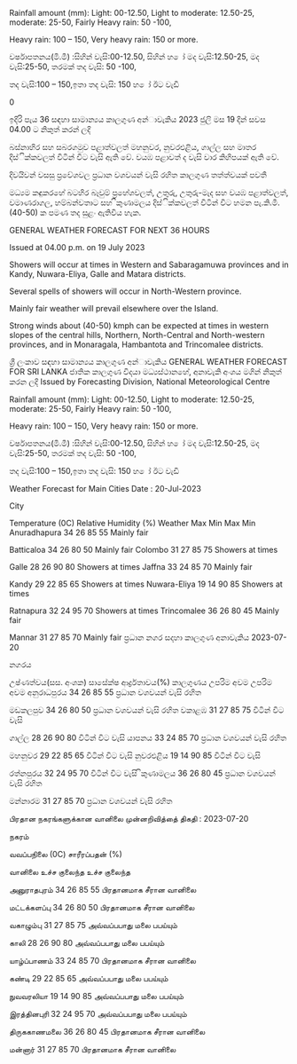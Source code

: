 Rainfall amount (mm): Light: 00-12.50, Light to moderate: 12.50-25, moderate: 25-50, Fairly Heavy rain: 50 -100,

Heavy rain: 100 – 150, Very heavy rain: 150 or more.

වර්ෂාපතනය(මි.මී) :සිහින් වැසි:00-12.50, සිහින් හ ෝ මද වැසි:12.50-25, මද වැසි:25-50, තරමක් තද වැසි: 50 -100,

තද වැසි:100 – 150,ඉතා තද වැසි: 150 හ ෝ ඊට වැඩි

0

ඉදිරි පැය 36 සඳහා සාමාන්‍යය කාලගුණ අන්‍ාවැකිය 2023 ජුලි මස 19 දින්‍ සවස 04.00 ට නිකුත් කරන්‍ ලදි

බස්නාහිර සහ සබරගමුව පළාත්වලත් මහනුවර, නුවරඑළිය, ගාල්ල සහ මාතර දිස්ික්කවලත් විටින් විට වැසි ඇති වේ. වයඹ පළාවත් ද වැසි වාර කිහිපයක් ඇති වේ.

දිවයිවන් වසසු ප්‍රවේශවල ප්‍රධාන වශවයන් වැසි රහිත කාලගුණ තත්ත්වයක් පවතී

මධ්‍යම කඳුකරහේ බටහිර බෑවුම් ප්‍රහේශවලත්, උතුරු, උතුරු-මැද සහ වයඹ පළාත්වලත්, වමාණරාගල, හම්බන්වතාට සහ ිකුණාමලය දිස්ික්කවලත් විටින් විට හමන පැ.කි.මී. (40-50) ක පමණ තද සුළං ඇතිවිය හැක.

GENERAL WEATHER FORECAST FOR NEXT 36 HOURS

Issued at 04.00 p.m. on 19 July 2023

Showers will occur at times in Western and Sabaragamuwa provinces and in Kandy, Nuwara-Eliya, Galle and Matara districts.

Several spells of showers will occur in North-Western province.

Mainly fair weather will prevail elsewhere over the Island.

Strong winds about (40-50) kmph can be expected at times in western slopes of the central hills, Northern, North-Central and North-western provinces, and in Monaragala, Hambantota and Trincomalee districts.

ශ්‍රී ලංකාව සඳහා සාමාන්‍යය කාලගුණ අන්‍ාවැකිය GENERAL WEATHER FORECAST FOR SRI LANKA ජාතික කාලගුණ විදයා මධ්‍යස්ථානහේ, අනාවැකි අංශය මගින් නිකුත් කරන ලදි Issued by Forecasting Division, National Meteorological Centre

Rainfall amount (mm): Light: 00-12.50, Light to moderate: 12.50-25, moderate: 25-50, Fairly Heavy rain: 50 -100,

Heavy rain: 100 – 150, Very heavy rain: 150 or more.

වර්ෂාපතනය(මි.මී) :සිහින් වැසි:00-12.50, සිහින් හ ෝ මද වැසි:12.50-25, මද වැසි:25-50, තරමක් තද වැසි: 50 -100,

තද වැසි:100 – 150,ඉතා තද වැසි: 150 හ ෝ ඊට වැඩි

Weather Forecast for Main Cities Date : 20-Jul-2023

City

Temperature (0C) Relative Humidity (%) Weather Max Min Max Min Anuradhapura 34 26 85 55 Mainly fair

Batticaloa 34 26 80 50 Mainly fair Colombo 31 27 85 75 Showers at times

Galle 28 26 90 80 Showers at times Jaffna 33 24 85 70 Mainly fair

Kandy 29 22 85 65 Showers at times Nuwara-Eliya 19 14 90 85 Showers at times

Ratnapura 32 24 95 70 Showers at times Trincomalee 36 26 80 45 Mainly fair

Mannar 31 27 85 70 Mainly fair ප්‍රධාන නගර සදහා කාලගුණ අනාවැකිය 2023-07-20

නගරය

උෂ්ණත්වය(සස. අංශක) සාසේක්ෂ ආර්ද්‍රතාවය(%) කාලගුණය උපරිම අවම උපරිම අවම අනුරාධපුරය 34 26 85 55 ප්‍රධාන වශවයන් වැසි රහිත

මඩකලපුව 34 26 80 50 ප්‍රධාන වශවයන් වැසි රහිත වකාළඹ 31 27 85 75 විටින් විට වැසි

ගාල්ල 28 26 90 80 විටින් විට වැසි යාපනය 33 24 85 70 ප්‍රධාන වශවයන් වැසි රහිත

මහනුවර 29 22 85 65 විටින් විට වැසි නුවරඑළිය 19 14 90 85 විටින් විට වැසි

රත්නපුරය 32 24 95 70 විටින් විට වැසි ිකුණාමලය 36 26 80 45 ප්‍රධාන වශවයන් වැසි රහිත

මන්නාරම 31 27 85 70 ප්‍රධාන වශවයන් වැසි රහිත

பிரதான நகரங்களுக்கான வானிலை முன்னறிவித்தை் திகதி : 2023-07-20

நகரம்

வவப்பநிலை (0C) சாரீரப்பதன் (%)

வானிலை உச்ச குலைந்த உச்ச குலைந்த

அனுராதபுரம் 34 26 85 55 பிரதானமாக சீரான வானிலை

மட்டக்களப்பு 34 26 80 50 பிரதானமாக சீரான வானிலை

வகாழும்பு 31 27 85 75 அவ்வப்பபாது மலை பபய்யும்

காலி 28 26 90 80 அவ்வப்பபாது மலை பபய்யும்

யாழ்ப்பாணம் 33 24 85 70 பிரதானமாக சீரான வானிலை

கண்டி 29 22 85 65 அவ்வப்பபாது மலை பபய்யும்

நுவவரலியா 19 14 90 85 அவ்வப்பபாது மலை பபய்யும்

இரத்தினபுரி 32 24 95 70 அவ்வப்பபாது மலை பபய்யும்

திருககாணமலை 36 26 80 45 பிரதானமாக சீரான வானிலை

மன்னார் 31 27 85 70 பிரதானமாக சீரான வானிலை